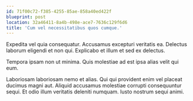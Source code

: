 ```yaml
---
id: 71f00c72-f385-4255-85ae-858a40ed422f
blueprint: post
location: 32a46411-8a4b-498e-ace7-7636c129f6d6
title: 'Cum vel necessitatibus quos cumque.'
---
```

Expedita vel quia consequatur. Accusamus excepturi veritatis ea. Delectus laborum eligendi et non qui. Explicabo et illum et sed ex delectus.

Tempora ipsam non ut minima. Quis molestiae ad est ipsa alias velit qui eum.

Laboriosam laboriosam nemo et alias. Qui qui provident enim vel placeat ducimus magni aut. Aliquid accusamus molestiae corrupti consequuntur sequi. Et odio illum veritatis deleniti numquam. Iusto nostrum sequi animi.